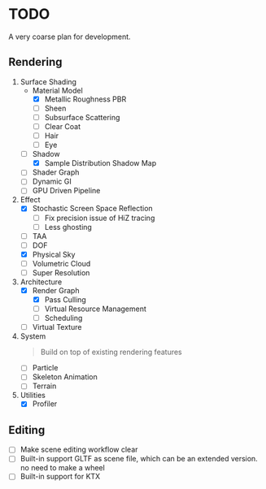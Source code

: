 # TODO

A very coarse plan for development.

## Rendering

1. Surface Shading
    + Material Model
        + [x] Metallic Roughness PBR
        + [ ] Sheen
        + [ ] Subsurface Scattering
        + [ ] Clear Coat
        + [ ] Hair
        + [ ] Eye
    + [ ] Shadow
        + [x] Sample Distribution Shadow Map
    + [ ] Shader Graph
    + [ ] Dynamic GI
    + [ ] GPU Driven Pipeline
2. Effect
    + [x] Stochastic Screen Space Reflection
        + [ ] Fix precision issue of HiZ tracing
        + [ ] Less ghosting
    + [ ] TAA
    + [ ] DOF
    + [x] Physical Sky
    + [ ] Volumetric Cloud
    + [ ] Super Resolution
3. Architecture
    + [x] Render Graph
        + [x] Pass Culling
        + [ ] Virtual Resource Management
        + [ ] Scheduling
    + [ ] Virtual Texture
4. System
   > Build on top of existing rendering features
    + [ ] Particle
    + [ ] Skeleton Animation
    + [ ] Terrain
5. Utilities
    + [x] Profiler

## Editing

+ [ ] Make scene editing workflow clear
+ [ ] Built-in support GLTF as scene file, which can be an extended version. no need to make a wheel
+ [ ] Built-in support for KTX
